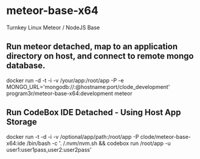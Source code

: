 meteor-base-x64
===============

Turnkey Linux Meteor / NodeJS Base


Run meteor detached, map to an application directory on host, and connect to remote mongo database.
--------------------------------------------------------------------------------------------------
docker run -d -t -i -v /your/app:/root/app -P -e MONGO_URL='mongodb://<user>:<password>@hostname:port/clode_development' program3r/meteor-base-x64:development meteor


Run CodeBox IDE Detached - Using Host App Storage
-------------------
docker run -t -d -i -v /optional/app/path:/root/app -P clode/meteor-base-x64:ide /bin/bash -c '. /.nvm/nvm.sh && codebox run /root/app -u user1:user1pass,user2:user2pass'      
